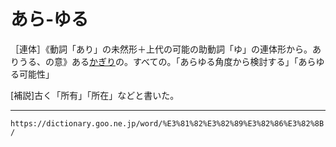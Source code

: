 # あら‐ゆる

［連体］《動詞「あり」の未然形＋上代の可能の助動詞「ゆ」の連体形から。ありうる、の意》ある[かぎり](かぎり（限り）)の。すべての。「あらゆる角度から検討する」「あらゆる可能性」

\[補説\]古く「所有」「所在」などと書いた。

---
`https://dictionary.goo.ne.jp/word/%E3%81%82%E3%82%89%E3%82%86%E3%82%8B/`
